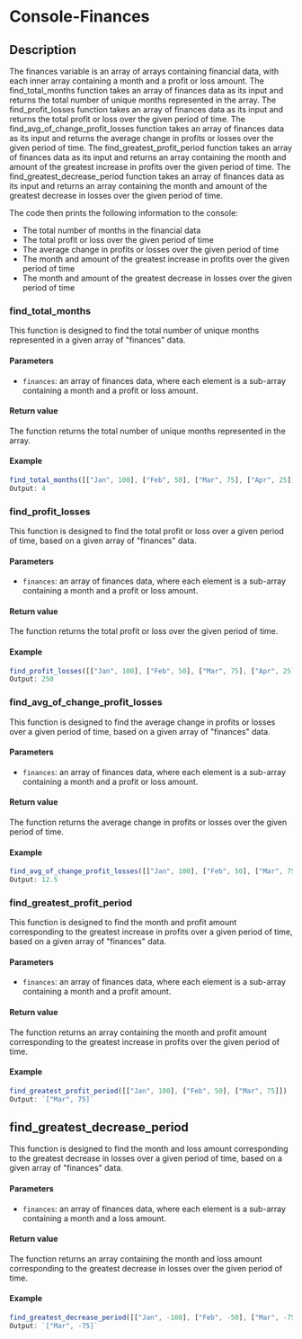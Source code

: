 # Console-Finances

## Description

The finances variable is an array of arrays containing financial data, with each inner array containing a month and a profit or loss amount.
The find_total_months function takes an array of finances data as its input and returns the total number of unique months represented in the array.
The find_profit_losses function takes an array of finances data as its input and returns the total profit or loss over the given period of time.
The find_avg_of_change_profit_losses function takes an array of finances data as its input and returns the average change in profits or losses over the given period of time.
The find_greatest_profit_period function takes an array of finances data as its input and returns an array containing the month and amount of the greatest increase in profits over the given period of time.
The find_greatest_decrease_period function takes an array of finances data as its input and returns an array containing the month and amount of the greatest decrease in losses over the given period of time.

The code then prints the following information to the console:

- The total number of months in the financial data
- The total profit or loss over the given period of time
- The average change in profits or losses over the given period of time
- The month and amount of the greatest increase in profits over the given period of time
- The month and amount of the greatest decrease in losses over the given period of time

### find_total_months

This function is designed to find the total number of unique months represented in a given array of "finances" data.

#### Parameters
- `finances`: an array of finances data, where each element is a sub-array containing a month and a profit or loss amount.

#### Return value
The function returns the total number of unique months represented in the array.

#### Example
```JavaScript
find_total_months([["Jan", 100], ["Feb", 50], ["Mar", 75], ["Apr", 25]])
Output: 4
```



### find_profit_losses

This function is designed to find the total profit or loss over a given period of time, based on a given array of "finances" data.

#### Parameters
- `finances`: an array of finances data, where each element is a sub-array containing a month and a profit or loss amount.

#### Return value
The function returns the total profit or loss over the given period of time.

#### Example
```JavaScript
find_profit_losses([["Jan", 100], ["Feb", 50], ["Mar", 75], ["Apr", 25]])
Output: 250
```


### find_avg_of_change_profit_losses

This function is designed to find the average change in profits or losses over a given period of time, based on a given array of "finances" data.

#### Parameters
- `finances`: an array of finances data, where each element is a sub-array containing a month and a profit or loss amount.

#### Return value
The function returns the average change in profits or losses over the given period of time.

#### Example

```JavaScript
find_avg_of_change_profit_losses([["Jan", 100], ["Feb", 50], ["Mar", 75], ["Apr", 25]])
Output: 12.5
```
### find_greatest_profit_period

This function is designed to find the month and profit amount corresponding to the greatest increase in profits over a given period of time, based on a given array of "finances" data.

#### Parameters
- `finances`: an array of finances data, where each element is a sub-array containing a month and a profit amount.

#### Return value
The function returns an array containing the month and profit amount corresponding to the greatest increase in profits over the given period of time.

#### Example
```JavaScript
find_greatest_profit_period([["Jan", 100], ["Feb", 50], ["Mar", 75]])
Output: `["Mar", 75]`

```


## find_greatest_decrease_period

This function is designed to find the month and loss amount corresponding to the greatest decrease in losses over a given period of time, based on a given array of "finances" data.

#### Parameters
- `finances`: an array of finances data, where each element is a sub-array containing a month and a loss amount.

#### Return value
The function returns an array containing the month and loss amount corresponding to the greatest decrease in losses over the given period of time.

#### Example
```JavaScript
find_greatest_decrease_period([["Jan", -100], ["Feb", -50], ["Mar", -75]])
Output: `["Mar", -75]` 
```